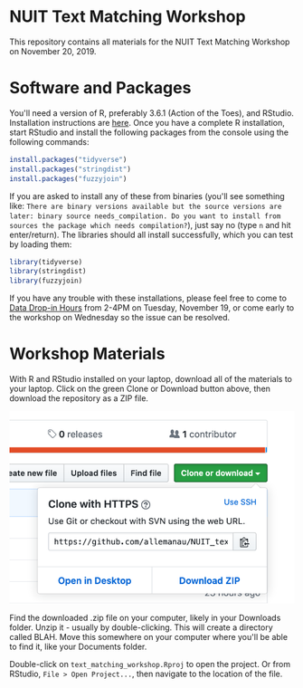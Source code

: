 # NUIT Text Matching Workshop
This repository contains all materials for the NUIT Text Matching Workshop on November 20, 2019.
# Software and Packages
You'll need a version of R, preferably 3.6.1 (Action of the Toes), and RStudio. Installation instructions are [here](https://workshops.rcs.northwestern.edu/install/r/). Once you have a complete R installation, start RStudio and install the following packages from the console using the following commands:

```r
install.packages("tidyverse")
install.packages("stringdist")
install.packages("fuzzyjoin")
```

If you are asked to install any of these from binaries (you'll see something like: `There are binary versions available but the source versions are later: binary source needs_compilation. Do you want to install from sources the package which needs compilation?`), just say no (type `n` and hit enter/return). The libraries should all install successfully, which you can test by loading them:

```r
library(tidyverse)
library(stringdist)
library(fuzzyjoin)
```

If you have any trouble with these installations, please feel free to come to [Data Drop-in Hours](https://www.it.northwestern.edu/research/consultation/data-services.html) from 2-4PM on Tuesday, November 19, or come early to the workshop on Wednesday so the issue can be resolved.

# Workshop Materials

With R and RStudio installed on your laptop, download all of the materials to your laptop. Click on the green Clone or Download button above, then download the repository as a ZIP file.

<p align="center">
  <img src="/images/github_clone_or_download.png"/>
</p>

Find the downloaded .zip file on your computer, likely in your Downloads folder. Unzip it - usually by double-clicking. This will create a directory called BLAH. Move this somewhere on your computer where you'll be able to find it, like your Documents folder.

Double-click on `text_matching_workshop.Rproj` to open the project. Or from RStudio, `File > Open Project...`, then navigate to the location of the file.
